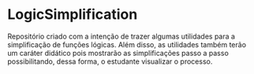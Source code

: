 # LogicSimplification
Repositório criado com a intenção de trazer algumas utilidades para a simplificação de funções lógicas. Além disso, as utilidades também terão um caráter didático pois mostrarão as simplificações passo a passo possibilitando, dessa forma, o estudante visualizar o processo.
